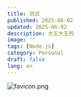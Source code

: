```yaml
---
title: 测试
published: 2025-06-02
updated: 2025-06-02
description: 大王大王的
image: ''
tags: [Node.js]
category: Personal
draft: false
lang: en
---
```



![favicon.png](https://prod-files-secure.s3.us-west-2.amazonaws.com/f467702f-9f5e-4653-bed9-5e0f3d612bbf/c893bb0a-de48-4f6b-b674-f7187624aae1/favicon.png?X-Amz-Algorithm=AWS4-HMAC-SHA256&X-Amz-Content-Sha256=UNSIGNED-PAYLOAD&X-Amz-Credential=ASIAZI2LB466XM6N2PAR%2F20250603%2Fus-west-2%2Fs3%2Faws4_request&X-Amz-Date=20250603T013117Z&X-Amz-Expires=3600&X-Amz-Security-Token=IQoJb3JpZ2luX2VjEDEaCXVzLXdlc3QtMiJHMEUCIDpZ1je1TVVy0rC%2BPdU8Wcx1DT0K3ZvLAfVRx%2Fi7mM0QAiEAxl66leZZMnYQPBgPB1Xk2ICDCb0VKdZIy1mn4xgJPFQqiAQI%2Bv%2F%2F%2F%2F%2F%2F%2F%2F%2F%2FARAAGgw2Mzc0MjMxODM4MDUiDN4Lr04KgqUEwoDdXCrcA8GeorpB2vLMCGG4c3sgEOQ44%2BqC5tjwpar8gxhN4i3TCKVpeTdcpfNbCF62z82QfWE46eSFooM9Hqh3IRXT57cJdFg6RHtFzPNtJHxoXCzY1ZbKHOHsDI3VuZztcoRzgjKsE0s60duP1BewbXKAMX%2F2GxnQksxZROSXOc6iV6BcIj9KHdonEMvqy3xzvgXlRovgG%2FiOOjaDRbt4EBrlFDGf5%2Fds943gw54zWqqDn32VS%2F%2BqMoPveRnhZQ1m50b4sfA9WD5IQSUnNkUvVqw%2BoHOA6eynKLeuUusPoY%2F5IUJM0EW0%2FEUZx53zh4FhkjBRg1Nkx2ZpPz05unGIXaeZWNTCwJ0891Cei%2BFEUi4un7STNeCil5XPWP1sqg3Ny89ju%2BJrMLZz4JvB6DyUznHAqeEBgRmYKgvv23DEPhhSLeCK8DrPMwKjdc78KDxiOJvcjb%2FpgE5L4hSHAyQigCd%2B514YJ3muJl54%2FHAmaTSBOA317XO6fvCpQHfpat8Icr74TvhAaHmSZsSV%2FZnpFEeVlXmGMAgEB%2BcuZw3jWHtPsKVciGe2LWMGSJ2NkSaldokyhzIFjAoD0U9oIYjVgaTUiIH6Z0tIPN7L0x9pZrH2wHq3jzWaDgkfBouLRs85MKWM%2BcEGOqUBdmuuDlzKswv1%2Fl5qGdokuiGSnsVIHKyTJZAVgmm7EuxE0EWbiH%2FUoO6wbJwhmU%2Ff0HCGZtm%2BAZRyuaXuls75ZH01AeAgYQZGYbVHTxT3AcmZNExUjWXefg4n26uyEQz1NOGNGStPNW6W1GMivsfLftRac9cR3HpXvYRXEvjhoysn71CULLyDlYz8YSnTKYZ89SwSQbvsDwcqzpl1L3oP82Fzx9rB&X-Amz-Signature=395bc95a41f4fda7c94fcc045702f469124e1c31400b08536a2eeff74b2d20db&X-Amz-SignedHeaders=host&x-id=GetObject)

